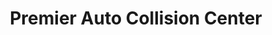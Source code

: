 ---
title: "Premier Auto Collision Center"
url: /rockville/premier-auto-collision-center/
shop: car repair
---